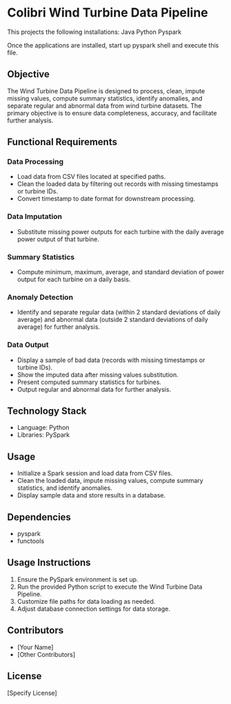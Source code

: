 # Colibri Wind Turbine Data Pipeline
This projects the following installations:
Java
Python
Pyspark

Once the applications are installed, start up pyspark shell and execute this file.

## Objective
The Wind Turbine Data Pipeline is designed to process, clean, impute missing values, compute summary statistics, identify anomalies, and separate regular and abnormal data from wind turbine datasets. The primary objective is to ensure data completeness, accuracy, and facilitate further analysis.

## Functional Requirements

### Data Processing
- Load data from CSV files located at specified paths.
- Clean the loaded data by filtering out records with missing timestamps or turbine IDs.
- Convert timestamp to date format for downstream processing.

### Data Imputation
- Substitute missing power outputs for each turbine with the daily average power output of that turbine.

### Summary Statistics
- Compute minimum, maximum, average, and standard deviation of power output for each turbine on a daily basis.

### Anomaly Detection
- Identify and separate regular data (within 2 standard deviations of daily average) and abnormal data (outside 2 standard deviations of daily average) for further analysis.

### Data Output
- Display a sample of bad data (records with missing timestamps or turbine IDs).
- Show the imputed data after missing values substitution.
- Present computed summary statistics for turbines.
- Output regular and abnormal data for further analysis.

## Technology Stack
- Language: Python
- Libraries: PySpark

## Usage
- Initialize a Spark session and load data from CSV files.
- Clean the loaded data, impute missing values, compute summary statistics, and identify anomalies.
- Display sample data and store results in a database.

## Dependencies
- pyspark
- functools

## Usage Instructions
1. Ensure the PySpark environment is set up.
2. Run the provided Python script to execute the Wind Turbine Data Pipeline.
3. Customize file paths for data loading as needed.
4. Adjust database connection settings for data storage.

## Contributors
- [Your Name]
- [Other Contributors]

## License
[Specify License]

